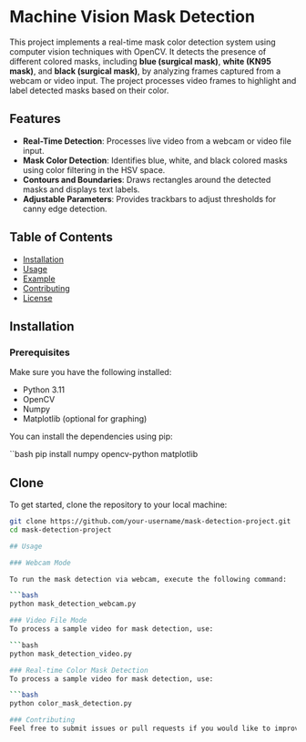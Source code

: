 # Machine Vision Mask Detection 

This project implements a real-time mask color detection system using computer vision techniques with OpenCV. It detects the presence of different colored masks, including **blue (surgical mask)**, **white (KN95 mask)**, and **black (surgical mask)**, by analyzing frames captured from a webcam or video input. The project processes video frames to highlight and label detected masks based on their color.

## Features
- **Real-Time Detection**: Processes live video from a webcam or video file input.
- **Mask Color Detection**: Identifies blue, white, and black colored masks using color filtering in the HSV space.
- **Contours and Boundaries**: Draws rectangles around the detected masks and displays text labels.
- **Adjustable Parameters**: Provides trackbars to adjust thresholds for canny edge detection.

## Table of Contents
- [Installation](#installation)
- [Usage](#usage)
- [Example](#example)
- [Contributing](#contributing)
- [License](#license)

## Installation

### Prerequisites

Make sure you have the following installed:
- Python 3.11
- OpenCV
- Numpy
- Matplotlib (optional for graphing)

You can install the dependencies using pip:

``bash
pip install numpy opencv-python matplotlib

## Clone
To get started, clone the repository to your local machine:

```bash
git clone https://github.com/your-username/mask-detection-project.git
cd mask-detection-project

## Usage

### Webcam Mode

To run the mask detection via webcam, execute the following command:

```bash
python mask_detection_webcam.py

### Video File Mode
To process a sample video for mask detection, use:

```bash
python mask_detection_video.py

### Real-time Color Mask Detection
To process a sample video for mask detection, use:

```bash
python color_mask_detection.py

### Contributing
Feel free to submit issues or pull requests if you would like to improve the project.

